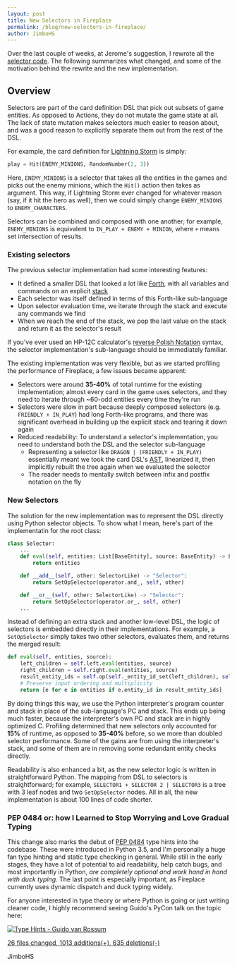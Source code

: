 ```yaml
---
layout: post
title: New Selectors in Fireplace
permalink: /blog/new-selectors-in-fireplace/
author: JimboHS
---
```


Over the last couple of weeks, at Jerome's suggestion, I rewrote all the
[selector code](https://github.com/jleclanche/fireplace/blob/d4252c9a4b5a3b4dbfa29c1a4556e1476968ce74/fireplace/dsl/selector.py).
The following summarizes what changed, and some of the motivation behind the rewrite and the new implementation.


## Overview

Selectors are part of the card definition DSL that pick out subsets of game entities.
As opposed to Actions, they do not mutate the game state at all.
The lack of state mutation makes selectors much easier to reason about,
and was a good reason to explicitly separate them out from the rest of the DSL.

For example, the card definition for
[Lightning Storm](https://github.com/jleclanche/fireplace/blob/a79c9a4bc5304d0c4c87d44f8d1a799dbe2c0e84/fireplace/cards/classic/shaman.py#L137) is simply:

```python
play = Hit(ENEMY_MINIONS, RandomNumber(2, 3))
```

Here, `ENEMY_MINIONS` is a selector that takes all the entities in the games and
picks out the enemy minions, which the `Hit()` action then takes as argument.
This way, if Lightning Storm ever changed for whatever reason (say, if it hit the
hero as well), then we could simply change `ENEMY_MINIONS` to `ENEMY_CHARACTERS`.

Selectors can be combined and composed with one another; for example, `ENEMY_MINIONS`
is equivalent to `IN_PLAY + ENEMY + MINION`, where `+` means set intersection of results.


### Existing selectors

The previous selector implementation had some interesting features:

* It defined a smaller DSL that looked a lot like
  [Forth](https://en.wikipedia.org/wiki/Forth_(programming_language)), with all variables and
  commands on an explicit [stack](https://en.wikipedia.org/wiki/Stack-oriented_programming_language)
* Each selector was itself defined in terms of this Forth-like sub-language
* Upon selector evaluation time, we iterate through the stack and execute any commands we find
* When we reach the end of the stack, we pop the last value on the stack and return it as the selector's result

If you've ever used an HP-12C calculator's
[reverse Polish Notation](https://en.wikipedia.org/wiki/Reverse_Polish_notation) syntax,
the selector implementation's sub-language should be immediately familiar.

The existing implementation was very flexible, but as we started profiling the performance of
Fireplace, a few issues became apparent:

* Selectors were around **35-40%** of total runtime for the existing implementation;
  almost every card in the game uses selectors, and they need to iterate through ~60-odd
  entities every time they're run
* Selectors were slow in part because deeply composed selectors
  (e.g. `FRIENDLY + IN_PLAY`) had long Forth-like programs, and there was significant
  overhead in building up the explicit stack and tearing it down again
* Reduced readability: To understand a selector's implementation, you need to understand
  both the DSL and the selector sub-language
  * Representing a selector like `DRAGON | (FRIENDLY + IN_PLAY)` essentially meant we took
    the card DSL's [AST](https://en.wikipedia.org/wiki/Abstract_syntax_tree), linearized it,
    then implicitly rebuilt the tree again when we evaluated the selector
  * The reader needs to mentally switch between infix and postfix notation on the fly


### New Selectors

The solution for the new implementation was to represent the DSL directly using Python
selector objects. To show what I mean, here's part of the implementatin for the root class:

```python
class Selector:
	...
	def eval(self, entities: List[BaseEntity], source: BaseEntity) -> List[BaseEntity]:
		return entities

	def __add__(self, other: SelectorLike) -> "Selector":
		return SetOpSelector(operator.and_, self, other)

	def __or__(self, other: SelectorLike) -> "Selector":
		return SetOpSelector(operator.or_, self, other)
    ...
```

Instead of defining an extra stack and another low-level DSL, the logic of selectors
is embedded directly in their implementations. For example, a `SetOpSelector`
simply takes two other selectors, evaluates them, and returns the merged result:

```python
def eval(self, entities, source):
	left_children = self.left.eval(entities, source)
	right_children = self.right.eval(entities, source)
	result_entity_ids = self.op(self._entity_id_set(left_children), self._entity_id_set(right_children))
	# Preserve input ordering and multiplicity
	return [e for e in entities if e.entity_id in result_entity_ids]
```

By doing things this way, we use the Python interpreter's program counter and stack
in place of the sub-language's PC and stack. This ends up being much faster,
because the interpreter's own PC and stack are in highly optimized C.
Profiling determined that new selectors only accounted for **15%** of runtime,
as opposed to **35-40%** before, so we more than doubled selector performance.
Some of the gains are from using the interpreter's stack, and some of them are
in removing some redundant entity checks directly.

Readability is also enhanced a bit, as the new selector logic is written in
straightforward Python. The mapping from DSL to selectors is straightforward;
for example, `SELECTOR1 + SELECTOR 2 | SELECTOR3` is a tree with 3 leaf
nodes and two `SetOpSelector` nodes. All in all, the new implementation
is about 100 lines of code shorter.


### PEP 0484 or: how I Learned to Stop Worrying and Love Gradual Typing

This change also marks the debut of [PEP 0484](https://www.python.org/dev/peps/pep-0484/)
type hints into the codebase. These were introduced in Python 3.5, and I'm personally
a huge fan type hinting and static type checking in general. While still in the early
stages, they have a lot of potential to aid readability, help catch bugs, and most
importantly in Python, *are completely optional and work hand in hand with duck typing*.
The last point is especially important, as Fireplace currently uses dynamic dispatch
and duck typing widely.

For anyone interested in type theory or where Python is going or just writing cleaner
code, I highly recommend seeing Guido's PyCon talk on the topic here:

[![Type Hints - Guido van Rossum](https://img.youtube.com/vi/2wDvzy6Hgxg/0.jpg)](https://www.youtube.com/watch?v=2wDvzy6Hgxg)

[26 files changed, 1013 additions(+), 635 deletions(-)](https://github.com/jleclanche/fireplace/compare/f9dbd4bb8f07e6269c71243a631427d89028420d...5316f18cc5e7dbaf003f7fccd3cc52f9c7b9e5d4)

JimboHS
